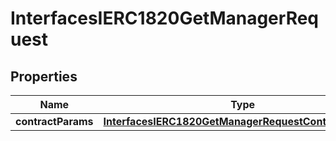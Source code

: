 
# InterfacesIERC1820GetManagerRequest

## Properties
Name | Type | Description | Notes
------------ | ------------- | ------------- | -------------
**contractParams** | [**InterfacesIERC1820GetManagerRequestContractParams**](InterfacesIERC1820GetManagerRequestContractParams.md) |  | 



